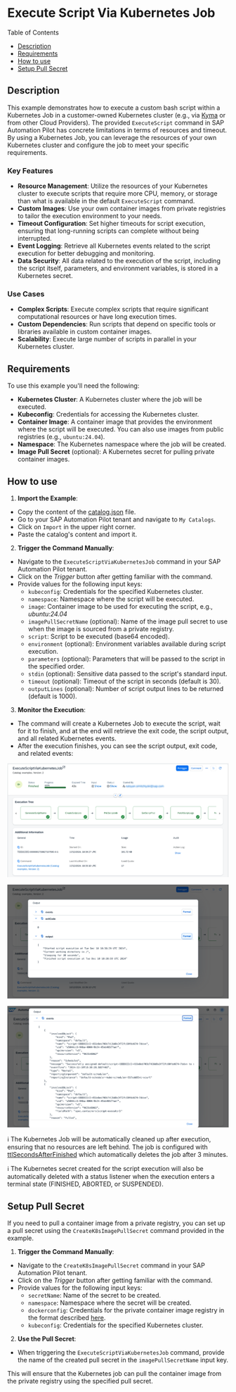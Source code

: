 # Execute Script Via Kubernetes Job

Table of Contents

* [Description](#description)
* [Requirements](#requirements)
* [How to use](#how-to-use)
* [Setup Pull Secret](#setup-pull-secret)

## Description

This example demonstrates how to execute a custom bash script within a Kubernetes Job in a customer-owned Kubernetes cluster (e.g., via [Kyma](https://help.sap.com/docs/btp/sap-business-technology-platform/kyma-environment) or from other Cloud Providers). The provided `ExecuteScript` command in SAP Automation Pilot has concrete limitations in terms of resources and timeout. By using a Kubernetes Job, you can leverage the resources of your own Kubernetes cluster and configure the job to meet your specific requirements.

### Key Features

* **Resource Management**: Utilize the resources of your Kubernetes cluster to execute scripts that require more CPU, memory, or storage than what is available in the default `ExecuteScript` command.
* **Custom Images**: Use your own container images from private registries to tailor the execution environment to your needs.
* **Timeout Configuration**: Set higher timeouts for script execution, ensuring that long-running scripts can complete without being interrupted.
* **Event Logging**: Retrieve all Kubernetes events related to the script execution for better debugging and monitoring.
* **Data Security**: All data related to the execution of the script, including the script itself, parameters, and environment variables, is stored in a Kubernetes secret.

### Use Cases

* **Complex Scripts**: Execute complex scripts that require significant computational resources or have long execution times.
* **Custom Dependencies**: Run scripts that depend on specific tools or libraries available in custom container images.
* **Scalability**: Execute large number of scripts in parallel in your Kubernetes cluster.

## Requirements

To use this example you'll need the following:

* **Kubernetes Cluster**: A Kubernetes cluster where the job will be executed.
* **Kubeconfig**: Credentials for accessing the Kubernetes cluster.
* **Container Image**: A container image that provides the environment where the script will be executed. You can also use images from public registries (e.g., `ubuntu:24.04`).
* **Namespace**: The Kubernetes namespace where the job will be created.
* **Image Pull Secret** (optional): A Kubernetes secret for pulling private container images.

## How to use

1. **Import the Example**:

* Copy the content of the [catalog.json](./catalog.json) file.
* Go to your SAP Automation Pilot tenant and navigate to `My Catalogs`.
* Click on `Import` in the upper right corner.
* Paste the catalog's content and import it.

2. **Trigger the Command Manually**:

* Navigate to the `ExecuteScriptViaKubernetesJob` command in your SAP Automation Pilot tenant.
* Click on the *Trigger* button after getting familiar with the command.
* Provide values for the following input keys:
  * `kubeconfig`: Credentials for the specified Kubernetes cluster.
  * `namespace`: Namespace where the script will be executed.
  * `image`: Container image to be used for executing the script, e.g., *ubuntu:24.04*
  * `imagePullSecretName` (optional): Name of the image pull secret to use when the image is sourced from a private registry.
  * `script`: Script to be executed (base64 encoded).
  * `environment` (optional): Environment variables available during script execution.
  * `parameters` (optional): Parameters that will be passed to the script in the specified order.
  * `stdin` (optional): Sensitive data passed to the script's standard input.
  * `timeout` (optional): Timeout of the script in seconds (default is 30).
  * `outputLines` (optional): Number of script output lines to be returned (default is 1000).

3. **Monitor the Execution**:

* The command will create a Kubernetes Job to execute the script, wait for it to finish, and at the end will retrieve the exit code, the script output, and all related Kubernetes events.
* After the execution finishes, you can see the script output, exit code, and related events:

![Successful Execution](./assets/successful-execution.png)

![Script Output](./assets/script-output.png)

![Kubernetes Events](./assets/kubernetes-events.png)

:information_source: The Kubernetes Job will be automatically cleaned up after execution, ensuring that no resources are left behind. The job is configured with [ttlSecondsAfterFinished](https://kubernetes.io/docs/concepts/workloads/controllers/ttlafterfinished/) which automatically deletes the job after 3 minutes.

:information_source: The Kubernetes secret created for the script execution will also be automatically deleted with a status listener when the execution enters a terminal state (FINISHED, ABORTED, or SUSPENDED).

## Setup Pull Secret

If you need to pull a container image from a private registry, you can set up a pull secret using the `CreateK8sImagePullSecret` command provided in the example.

1. **Trigger the Command Manually**:

* Navigate to the `CreateK8sImagePullSecret` command in your SAP Automation Pilot tenant.
* Click on the *Trigger* button after getting familiar with the command.
* Provide values for the following input keys:
  * `secretName`: Name of the secret to be created.
  * `namespace`: Namespace where the secret will be created.
  * `dockerconfig`: Credentials for the private container image registry in the format described [here](https://kubernetes.io/docs/concepts/containers/images/#config-json).
  * `kubeconfig`: Credentials for the specified Kubernetes cluster.

2. **Use the Pull Secret**:

* When triggering the `ExecuteScriptViaKubernetesJob` command, provide the name of the created pull secret in the `imagePullSecretName` input key.

This will ensure that the Kubernetes job can pull the container image from the private registry using the specified pull secret.
